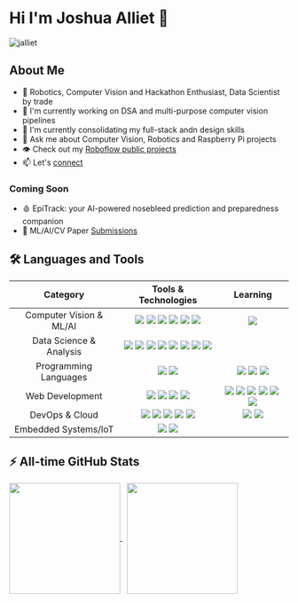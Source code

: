 # Hi I'm Joshua Alliet 👋

<img src="https://komarev.com/ghpvc/?username=jalliet&label=Views&color=blue&style=plastic" alt="jalliet" />

## About Me
- 🤖 Robotics, Computer Vision and Hackathon Enthusiast, Data Scientist by trade
- 🔭 I'm currently working on DSA and multi-purpose computer vision pipelines
- 🌱 I'm currently consolidating my full-stack andn design skills
- 💬 Ask me about Computer Vision, Robotics and Raspberry Pi projects
- 👁️ Check out my [Roboflow public projects](https://app.roboflow.com/jalliet/datasets)
- 📫 Let's [connect](https://www.linkedin.com/in/jalliet)

### Coming Soon
- 🩸 EpiTrack: your AI-powered nosebleed prediction and preparedness companion
- 📝 ML/AI/CV Paper [Submissions](https://app.readytensor.ai/) 
<!-- - ⏳ Ai(👁️)perture: Get up to speed in computer vision... -->

<!-- ## Lately
<br>
<a href="https://github.com/jalliet">
  <img align="center" src="https://github-readme-stats-sigma-bay-74.vercel.app/api?username=jalliet&hide=stars,prs,contribs,issues&show_icons=true&theme=gotham&layout=compact" alt="jalliet's github stats" height=150px width="400px"/>
</a><br><br> -->


## 🛠️ Languages and Tools

| Category | Tools & Technologies | Learning |
|:----------:|:---------------------:|:--------:|
| Computer Vision & ML/AI | <img src="https://img.shields.io/badge/OpenCV-%23white.svg?style=flat-square&logo=opencv&logoColor=white"/>&nbsp;<img src="https://img.shields.io/badge/TensorFlow-%23FF6F00.svg?style=flat-square&logo=TensorFlow&logoColor=white"/>&nbsp;<img src="https://img.shields.io/badge/Keras-%23D00000.svg?style=flat-square&logo=Keras&logoColor=white"/>&nbsp;<img src="https://img.shields.io/badge/Pillow-%232B5B84.svg?style=flat-square&logo=python&logoColor=white"/>&nbsp;<img src="https://img.shields.io/badge/scikit--learn-%23F7931E.svg?style=flat-square&logo=scikit-learn&logoColor=white"/>&nbsp;<img src="https://img.shields.io/badge/Roboflow-%23333.svg?style=flat-square&logo=roboflow&logoColor=purple"/> | <img src="https://img.shields.io/badge/PyTorch-%23EE4C2C.svg?style=flat-square&logo=PyTorch&logoColor=white"/> |
| Data Science & Analysis | <img src="https://img.shields.io/badge/Matplotlib-%23004C97.svg?style=flat-square&logo=Matplotlib&logoColor=white"/>&nbsp;<img src="https://img.shields.io/badge/pandas-%23150458.svg?style=flat-square&logo=pandas&logoColor=white"/>&nbsp;<img src="https://img.shields.io/badge/numpy-%23013243.svg?style=flat-square&logo=numpy&logoColor=white"/>&nbsp;<img src="https://img.shields.io/badge/Seaborn-%23white.svg?style=flat-square&logo=python&logoColor=white"/>&nbsp;<img src="https://img.shields.io/badge/MySQL-%234479A1.svg?style=flat-square&logo=mysql&logoColor=white"/>&nbsp;<img src="https://img.shields.io/badge/Jupyter-%23F37626.svg?style=flat-square&logo=Jupyter&logoColor=white"/>&nbsp;<img src="https://img.shields.io/badge/Colab-%23F9AB00.svg?style=flat-square&logo=googlecolab&logoColor=white"/>&nbsp;<img src="https://img.shields.io/badge/Anaconda-%2344A833.svg?style=flat-square&logo=anaconda&logoColor=white"/> | |
| Programming Languages | <img src="https://img.shields.io/badge/Python-%233776AB.svg?style=flat-square&logo=python&logoColor=white"/>&nbsp;<img src="https://img.shields.io/badge/Java-%23ED8B00.svg?style=flat-square&logo=java&logoColor=white"/> | <img src="https://img.shields.io/badge/Swift-%23FA7343.svg?style=flat-square&logo=swift&logoColor=white"/>&nbsp;<img src="https://img.shields.io/badge/C++-%2300599C.svg?style=flat-square&logo=c%2B%2B&logoColor=white"/>&nbsp;<img src="https://img.shields.io/badge/Haxe-%23EA8220.svg?style=flat-square&logo=haxe&logoColor=white"/> |
| Web Development | <img src="https://img.shields.io/badge/HTML5-%23E34F26.svg?style=flat-square&logo=html5&logoColor=white"/>&nbsp;<img src="https://img.shields.io/badge/CSS3-%231572B6.svg?style=flat-square&logo=css3&logoColor=white"/>&nbsp;<img src="https://img.shields.io/badge/Flask-%23000.svg?style=flat-square&logo=flask&logoColor=white"/>&nbsp;<img src="https://img.shields.io/badge/JavaScript-%23F7DF1E.svg?style=flat-square&logo=javascript&logoColor=black"/> | <img src="https://img.shields.io/badge/TypeScript-%23007ACC.svg?style=flat-square&logo=typescript&logoColor=white"/>&nbsp;<img src="https://img.shields.io/badge/NPM-%23CB3837.svg?style=flat-square&logo=npm&logoColor=white"/>&nbsp;<img src="https://img.shields.io/badge/React-%2361DAFB.svg?style=flat-square&logo=react&logoColor=black"/>&nbsp;<img src="https://img.shields.io/badge/React%20Native-%2361DAFB.svg?style=flat-square&logo=react&logoColor=white&color=black"/>&nbsp;<img src="https://img.shields.io/badge/Tailwind%20CSS-%2338B2AC.svg?style=flat-square&logo=tailwind-css&logoColor=white"/>&nbsp;<img src="https://img.shields.io/badge/Figma-%23F24E1E.svg?style=flat-square&logo=figma&logoColor=white"/> |
| DevOps & Cloud | <img src="https://img.shields.io/badge/Azure-%230078D4.svg?style=flat-square&logo=microsoftazure&logoColor=white"/>&nbsp;<img src="https://img.shields.io/badge/Firebase-%23FFCA28.svg?style=flat-square&logo=firebase&logoColor=black"/>&nbsp;<img src="https://img.shields.io/badge/Git-%23F05032.svg?style=flat-square&logo=git&logoColor=white"/>&nbsp;<img src="https://img.shields.io/badge/GCP-%234285F4.svg?style=flat-square&logo=google-cloud&logoColor=white"/>&nbsp;<img src="https://img.shields.io/badge/Linux-%23FCC624.svg?style=flat-square&logo=linux&logoColor=black"/> | <img src="https://img.shields.io/badge/Supabase-%233ECF8E.svg?style=flat-square&logo=supabase&logoColor=white"/>&nbsp;<img src="https://img.shields.io/badge/FastAPI-%23009688.svg?style=flat-square&logo=fastapi&logoColor=white"/> |
| Embedded Systems/IoT | <img src="https://img.shields.io/badge/Arduino-%2300979D.svg?style=flat-square&logo=arduino&logoColor=white"/>&nbsp;<img src="https://img.shields.io/badge/Raspberry%20Pi-%23C51A4A.svg?style=flat-square&logo=raspberry-pi&logoColor=white"/> | |

## ⚡️ All-time GitHub Stats

<a href="https://github.com/jalliet/github-readme-stats">
<img height=200 align="center" src="https://github-readme-stats-sigma-bay-74.vercel.app/api?username=jalliet&theme=gotham&show_icons=true&include_all_commits=true&rank_icon=github" />
</a>
&nbsp;
<a href="https://github.com/jalliet/convoychat">
  <img height=200 align="center" src="https://github-readme-stats-sigma-bay-74.vercel.app/api/top-langs?username=jalliet&theme=gotham&layout=compact&langs_count=8&card_width=320" />
</a>

<br clear="both">

<!-- ## 🏆 Trophy Case
<p align="center">
	<img src="https://github-profile-trophy.vercel.app/?username=jalliet&theme=darkhub&column=7&margin-w=15&margin-h=15" alt="GitHub Trophies">
</p> -->

